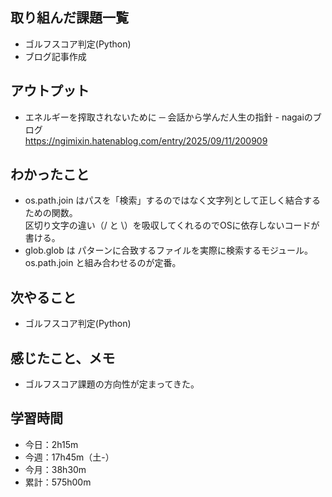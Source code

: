 ## 取り組んだ課題一覧
- ゴルフスコア判定(Python)
- ブログ記事作成    
## アウトプット
- エネルギーを搾取されないために ─ 会話から学んだ人生の指針 - nagaiのブログ<br>
https://ngimixin.hatenablog.com/entry/2025/09/11/200909
## わかったこと
- os.path.join はパスを「検索」するのではなく文字列として正しく結合するための関数。<br>
区切り文字の違い（/ と \）を吸収してくれるのでOSに依存しないコードが書ける。
- glob.glob は パターンに合致するファイルを実際に検索するモジュール。os.path.join と組み合わせるのが定番。
## 次やること
- ゴルフスコア判定(Python)
## 感じたこと、メモ
- ゴルフスコア課題の方向性が定まってきた。
## 学習時間
- 今日：2h15m
- 今週：17h45m（土-）
- 今月：38h30m
- 累計：575h00m